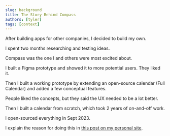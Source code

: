```yaml
---
slug: background
title: The Story Behind Compass
authors: [tyler]
tags: [context]
---
```


After building apps for other companies, I decided to build my own.

I spent two months researching and testing ideas.

Compass was the one I and others were most excited about.

I built a Figma prototype and showed it to more potential users. They liked it.

Then I built a working prototype by extending an open-source calendar (Full Calendar) and added a few conceptual features.

People liked the concepts, but they said the UX needed to be a lot better.

Then I built a calendar from scratch, which took 2 years of on-and-off work.

I open-sourced everything in Sept 2023.

I explain the reason for doing this in [this post on my personal site](https://www.tylerdane.com/post/why-i-open-sourced-my-calendar-app-after-2-years).
